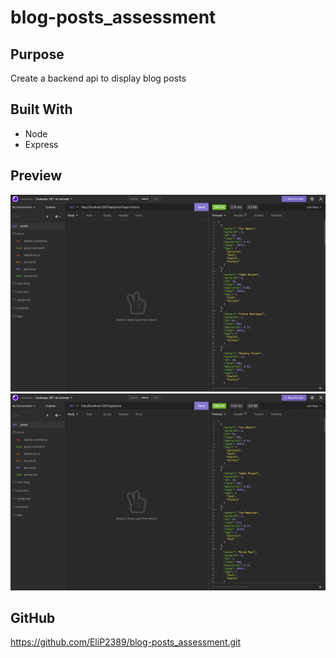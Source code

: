 # blog-posts_assessment

## Purpose
Create a backend api to display blog posts

## Built With
* Node
* Express

## Preview
<img src="./assets/images/blog-img.png" />
<img src="./assets/images/blog2-img.png" />

## GitHub
https://github.com/EliP2389/blog-posts_assessment.git
